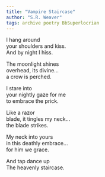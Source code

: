 ```yaml
---
title: "Vampire Staircase"
author: "S.R. Weaver"
tags: archive poetry BbSuperlocrian
---
```

I hang around<br />
your shoulders and kiss.<br />
And by night I hiss.

The moonlight shines<br />
overhead, its divine...<br />
a crow is perched.

I stare into<br />
your nightly gaze for me<br />
to embrace the prick.

Like a razor<br />
blade, it tingles my neck...<br />
the blade strikes.

My neck into yours<br />
in this deathly embrace...<br />
for him we grace.

And tap dance up<br />
The heavenly staircase.
